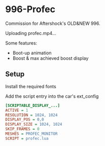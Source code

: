 # 996-Profec
Commission for Aftershock's OLD&NEW 996.

Uploading profec.mp4…

Some features:
- Boot-up animation
- Boost & max achieved boost display

## Setup

Install the required fonts

Add the script entry into the car's ext_config

```ini
[SCRIPTABLE_DISPLAY_...]
ACTIVE = 1
RESOLUTION = 1024, 1024
DISPLAY_POS = 0,0  
DISPLAY_SIZE = 1024, 1024
SKIP_FRAMES = 0
MESHES = PROFEC_MONITOR
SCRIPT = profec.lua
```
